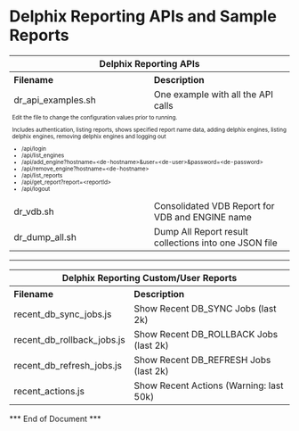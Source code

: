 # Delphix Reporting APIs and Sample Reports

<table>

  <tr>
   <th align="center" colspan=2>Delphix Reporting APIs</th>
  </tr>
  
  <tr>
   <th align="left">Filename</th>
   <th align="left">Description</th>
  </tr>
  
  <tr>
   <td>dr_api_examples.sh </td>
   <td align="left">One example with all the API calls</td>
  </tr>
  
  <tr>
    <td colspan=2 style="font-size:10px;">
Edit the file to change the configuration values prior to running.

Includes authentication, listing reports, shows specified report name data, adding delphix engines, listing delphix engines, removing delphix engines and logging out 

<ul>
  <li>/api/login</li>
  <li>/api/list_engines</li>
  <li>/api/add_engine?hostname=&lt;de-hostname&gt;&user=&lt;de-user&gt;&password=&lt;de-password&gt;</li>
  <li>/api/remove_engine?hostname=&lt;de-hostname&gt;</li>
  <li>/api/list_reports</li>
  <li>/api/get_report?report=&lt;reportId&gt;</li>
  <li>/api/logout</li>
</ul>
  </td>
  </tr>
  
  <tr>
   <td>dr_vdb.sh </td>
   <td align="left">Consolidated VDB Report for VDB and ENGINE name</td>
  </tr>
  
  <tr>
   <td>dr_dump_all.sh </td>
   <td align="left" width="50%">Dump All Report result collections into one JSON file</td>
  </tr>
 
 </table>
 
 <hr color=teal size=3 />
 
 <table>

  <tr>
   <th align="center" colspan=2>Delphix Reporting Custom/User Reports</th>
  </tr>
  
  <tr>
   <th align="left">Filename</th>
   <th align="left">Description</th>
  </tr>
  
  <tr>
   <td>recent_db_sync_jobs.js</td>
   <td align="left">Show Recent DB_SYNC Jobs (last 2k)</td>
  </tr>

  <tr>
   <td>recent_db_rollback_jobs.js</td>
   <td align="left">Show Recent DB_ROLLBACK Jobs (last 2k)</td>
  </tr>
  
  <tr>
   <td>recent_db_refresh_jobs.js</td>
   <td align="left">Show Recent DB_REFRESH Jobs (last 2k)</td>
  </tr>
  
  <tr>
   <td>recent_actions.js</td>
   <td align="left">Show Recent Actions (Warning: last 50k)</td>
  </tr>
  
  </table>
  
*** End of Document ***
